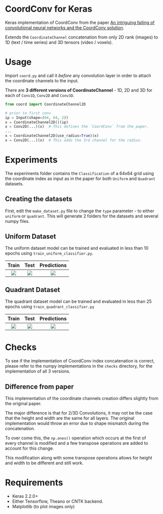 # CoordConv for Keras
Keras implementation of CoordConv from the paper [An intriguing failing of convolutional neural networks and the CoordConv solution](https://arxiv.org/abs/1807.03247).

Extends the `CoordinateChannel` concatenation from only 2D rank (images) to 1D (text / time series) and 3D tensors (video / voxels).

# Usage

Import `coord.py` and call it *before* any convolution layer in order to attach the coordinate channels to the input.

There are **3 different versions of CoordinateChannel** - 1D, 2D and 3D for each of `Conv1D`, `Conv2D` and `Conv3D`. 

```python
from coord import CoordinateChannel2D

# prior to first conv
ip = Input(shape=(64, 64, 2))
x = CoordinateChannel2D()(ip)
x = Conv2D(...)(x)  # This defines the `CoordConv` from the paper.
...
x = CoordinateChannel2D(use_radius=True)(x)
x = Conv2D(...)(x)  # This adds the 3rd channel for the radius.
```

# Experiments

The experiments folder contains the `Classification` of a 64x64 grid using the coordinate index as input as in the paper for both `Uniform` and `Quadrant` datasets.

## Creating the datasets
First, edit the `make_dataset.py` file to change the `type` parameter - to either `uniform` or `quadrant`. This will generate 2 folders for the datasets and several numpy files.

## Uniform Dataset
The uniform dataset model can be trained and evaluated in less than 10 epochs using `train_uniform_classifier.py`.

|Train | Test  |  Predictions  |
|:---: | :---: | :-----------: |
|<img src="https://github.com/Abhishek/keras-coordconv/blob/master/images/uniform-train.png?raw=true" > | <img src="https://github.com/Abhishek/keras-coordconv/blob/master/images/uniform-test.png?raw=true" > | <img src="https://github.com/Abhishek/keras-coordconv/blob/master/images/uniform-preds.png?raw=true" > |

## Quadrant Dataset
The quadrant dataset model can be trained and evaluated in less than 25 epochs using `train_quadrant_classifier.py`

|Train | Test  |  Predictions  |
|:---: | :---: | :-----------: |
|<img src="https://github.com/Abhishek/keras-coordconv/blob/master/images/quadrant-train.png?raw=true" > | <img src="https://github.com/Abhishek/keras-coordconv/blob/master/images/quadrant-test.png?raw=true" > | <img src="https://github.com/Abhishek/keras-coordconv/blob/master/images/quadrant-preds.png?raw=true" > |

# Checks

To see if the implementation of CoordConv index concatenation is correct, please refer to the numpy implementations in
the `checks` directory, for the implementation of all 3 versions.

## **Difference from paper**
This implementation of the coordinate channels creation differs slightly from the original paper.

The major difference is that for 2/3D Convolutions, it may not be the case that the height and width are the same
for all layers. The original implementation would throw an error due to shape mismatch during the concatenation.

To over come this, the `np.ones()` operation which occurs at the first of every channel is modified and a few
transpose operations are added to account for this change.

This modification along with some transpose operations allows for height and width to be different and still work.


# Requirements

- Keras 2.2.0+
- Either Tensorflow, Theano or CNTK backend.
- Matplotlib (to plot images only)
